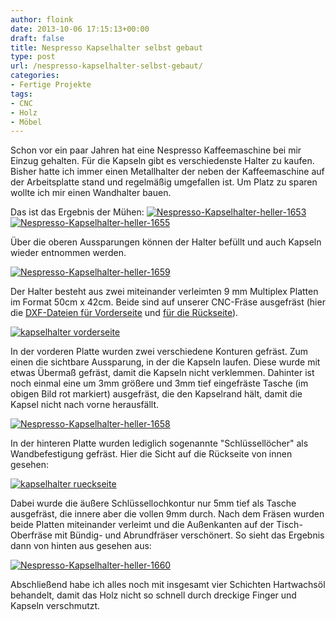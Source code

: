 ```yaml
---
author: floink
date: 2013-10-06 17:15:13+00:00
draft: false
title: Nespresso Kapselhalter selbst gebaut
type: post
url: /nespresso-kapselhalter-selbst-gebaut/
categories:
- Fertige Projekte
tags:
- CNC
- Holz
- Möbel
---
```


Schon vor ein paar Jahren hat eine Nespresso Kaffeemaschine bei mir Einzug gehalten. Für die Kapseln gibt es verschiedenste Halter zu kaufen. Bisher hatte ich immer einen Metallhalter der neben der Kaffeemaschine auf der Arbeitsplatte stand und regelmäßig umgefallen ist. Um Platz zu sparen wollte ich mir einen Wandhalter bauen.<!-- more -->

Das ist das Ergebnis der Mühen:
[![Nespresso-Kapselhalter-heller-1653](/wp-content/uploads/2013/09/Nespresso-Kapselhalter-heller-1653-300x200.jpg)
](/wp-content/uploads/2013/09/Nespresso-Kapselhalter-heller-1653.jpg) [![Nespresso-Kapselhalter-heller-1655](/wp-content/uploads/2013/09/Nespresso-Kapselhalter-heller-1655-300x200.jpg)
](/wp-content/uploads/2013/09/Nespresso-Kapselhalter-heller-1655.jpg)

Über die oberen Aussparungen können der Halter befüllt und auch Kapseln wieder entnommen werden.

[![Nespresso-Kapselhalter-heller-1659](/wp-content/uploads/2013/09/Nespresso-Kapselhalter-heller-1659-200x300.jpg)
](/wp-content/uploads/2013/09/Nespresso-Kapselhalter-heller-1659.jpg)

Der Halter besteht aus zwei miteinander verleimten 9 mm Multiplex Platten im Format 50cm x 42cm. Beide sind auf unserer CNC-Fräse ausgefräst (hier die [DXF-Dateien für Vorderseite](/wp-content/uploads/2013/12/kapselhalter-vorderseite.dxf) und [für die Rückseite](/wp-content/uploads/2013/12/kapselhalter-rueckseite.dxf)).

[![kapselhalter vorderseite](/wp-content/uploads/2013/12/kapselhalter-vorderseite-300x257.png)
](/wp-content/uploads/2013/12/kapselhalter-vorderseite.png)

In der vorderen Platte wurden zwei verschiedene Konturen gefräst. Zum einen die sichtbare Aussparung, in der die Kapseln laufen. Diese wurde mit etwas Übermaß gefräst, damit die Kapseln nicht verklemmen. Dahinter ist noch einmal eine um 3mm größere und 3mm tief eingefräste Tasche (im obigen Bild rot markiert) ausgefräst, die den Kapselrand hält, damit die Kapsel nicht nach vorne herausfällt.

[![Nespresso-Kapselhalter-heller-1658](/wp-content/uploads/2013/09/Nespresso-Kapselhalter-heller-1658-300x200.jpg)
](/wp-content/uploads/2013/09/Nespresso-Kapselhalter-heller-1658.jpg)

In der hinteren Platte wurden lediglich sogenannte "Schlüssellöcher" als Wandbefestigung gefräst. Hier die Sicht auf die Rückseite von innen gesehen:

[![kapselhalter rueckseite](/wp-content/uploads/2013/12/kapselhalter-rueckseite-300x257.png)
](/wp-content/uploads/2013/12/kapselhalter-rueckseite.png)

Dabei wurde die äußere Schlüssellochkontur nur 5mm tief als Tasche ausgefräst, die innere aber die vollen 9mm durch. Nach dem Fräsen wurden beide Platten miteinander verleimt und die Außenkanten auf der Tisch-Oberfräse mit Bündig- und Abrundfräser verschönert. So sieht das Ergebnis dann von hinten aus gesehen aus:

[![Nespresso-Kapselhalter-heller-1660](/wp-content/uploads/2013/09/Nespresso-Kapselhalter-heller-1660-300x200.jpg)
](/wp-content/uploads/2013/09/Nespresso-Kapselhalter-heller-1660.jpg)

Abschließend habe ich alles noch mit insgesamt vier Schichten Hartwachsöl behandelt, damit das Holz nicht so schnell durch dreckige Finger und Kapseln verschmutzt.

